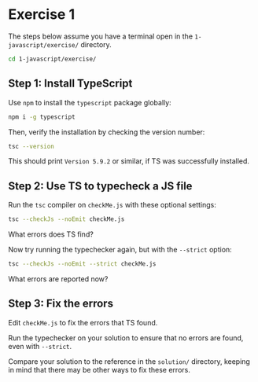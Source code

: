 # Exercise 1

The steps below assume you have a terminal open in the `1-javascript/exercise/` directory.

```zsh
cd 1-javascript/exercise/
```


## Step 1: Install TypeScript

Use `npm` to install the `typescript` package globally:

```zsh
npm i -g typescript
```

Then, verify the installation by checking the version number:

```zsh
tsc --version
```

This should print `Version 5.9.2` or similar, if TS was successfully installed.

## Step 2: Use TS to typecheck a JS file

Run the `tsc` compiler on `checkMe.js` with these optional settings:

```zsh
tsc --checkJs --noEmit checkMe.js
```

What errors does TS find? 

Now try running the typechecker again, but with the `--strict` option:

```zsh
tsc --checkJs --noEmit --strict checkMe.js
```

What errors are reported now?

## Step 3: Fix the errors

Edit `checkMe.js` to fix the errors that TS found. 

Run the typechecker on your solution to ensure that no errors are found, even with `--strict`.

Compare your solution to the reference in the `solution/` directory, keeping in mind that there may be other ways to fix these errors.

